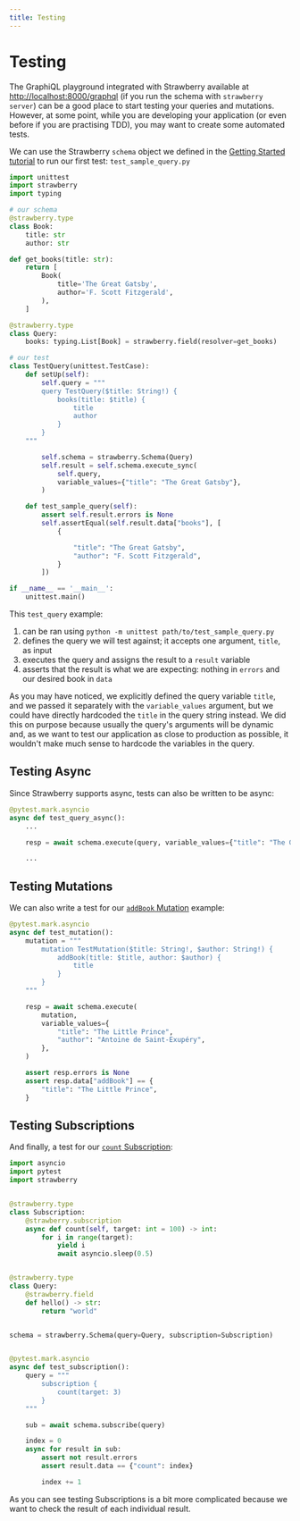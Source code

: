 ```yaml
---
title: Testing
---
```


# Testing

The GraphiQL playground integrated with Strawberry available at
[http://localhost:8000/graphql](http://localhost:8000/graphql) (if you run the schema
with `strawberry server`) can be a good place to start testing your queries and
mutations. However, at some point, while you are developing your application (or even
before if you are practising TDD), you may want to create some automated tests.

We can use the Strawberry `schema` object we defined in the
[Getting Started tutorial](../index.md#step-5-create-our-schema-and-run-it) to run our
first test:
`test_sample_query.py`

```python
import unittest
import strawberry
import typing

# our schema
@strawberry.type
class Book:
    title: str
    author: str

def get_books(title: str):
    return [
        Book(
            title='The Great Gatsby',
            author='F. Scott Fitzgerald',
        ),
    ]

@strawberry.type
class Query:
    books: typing.List[Book] = strawberry.field(resolver=get_books)

# our test
class TestQuery(unittest.TestCase):
    def setUp(self):
        self.query = """
        query TestQuery($title: String!) {
            books(title: $title) {
                title
                author
            }
        }
    """

        self.schema = strawberry.Schema(Query)
        self.result = self.schema.execute_sync(
            self.query,
            variable_values={"title": "The Great Gatsby"},
        )

    def test_sample_query(self):
        assert self.result.errors is None
        self.assertEqual(self.result.data["books"], [
            {

                "title": "The Great Gatsby",
                "author": "F. Scott Fitzgerald",
            }
        ])

if __name__ == '__main__':
    unittest.main()

```

This `test_query` example:

1. can be ran using `python -m unittest path/to/test_sample_query.py`
2. defines the query we will test against; it accepts one argument, `title`, as input
3. executes the query and assigns the result to a `result` variable
4. asserts that the result is what we are expecting: nothing in `errors` and our desired
   book in `data`

As you may have noticed, we explicitly defined the query variable `title`, and we passed
it separately with the `variable_values` argument, but we could have directly hardcoded
the `title` in the query string instead. We did this on purpose because usually the
query's arguments will be dynamic and, as we want to test our application as close to
production as possible, it wouldn't make much sense to hardcode the variables in the
query.

## Testing Async

Since Strawberry supports async, tests can also be written to be async:

```python
@pytest.mark.asyncio
async def test_query_async():
    ...

    resp = await schema.execute(query, variable_values={"title": "The Great Gatsby"})

    ...
```

## Testing Mutations

We can also write a test for our [`addBook` Mutation](../general/mutations.md)
example:

```python
@pytest.mark.asyncio
async def test_mutation():
    mutation = """
        mutation TestMutation($title: String!, $author: String!) {
            addBook(title: $title, author: $author) {
                title
            }
        }
    """

    resp = await schema.execute(
        mutation,
        variable_values={
            "title": "The Little Prince",
            "author": "Antoine de Saint-Exupéry",
        },
    )

    assert resp.errors is None
    assert resp.data["addBook"] == {
        "title": "The Little Prince",
    }
```

## Testing Subscriptions

And finally, a test for our [`count` Subscription](../general/subscriptions.md):

```python
import asyncio
import pytest
import strawberry


@strawberry.type
class Subscription:
    @strawberry.subscription
    async def count(self, target: int = 100) -> int:
        for i in range(target):
            yield i
            await asyncio.sleep(0.5)


@strawberry.type
class Query:
    @strawberry.field
    def hello() -> str:
        return "world"


schema = strawberry.Schema(query=Query, subscription=Subscription)


@pytest.mark.asyncio
async def test_subscription():
    query = """
    	subscription {
        	count(target: 3)
    	}
    """

    sub = await schema.subscribe(query)

    index = 0
    async for result in sub:
        assert not result.errors
        assert result.data == {"count": index}

        index += 1
```

As you can see testing Subscriptions is a bit more complicated because we want to check
the result of each individual result.

